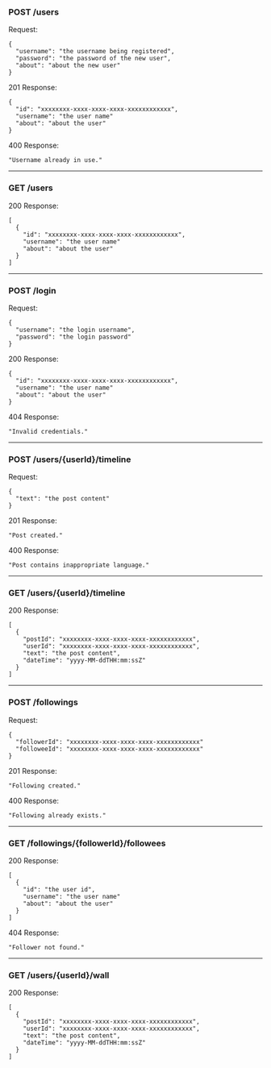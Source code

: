 ### POST /users

Request:
```
{
  "username": "the username being registered",
  "password": "the password of the new user",
  "about": "about the new user"
}
```
201 Response:
```
{
  "id": "xxxxxxxx-xxxx-xxxx-xxxx-xxxxxxxxxxxx",
  "username": "the user name"
  "about": "about the user"
}
```
400 Response:
```
"Username already in use."
```
---
### GET /users

200 Response:
```
[
  {
    "id": "xxxxxxxx-xxxx-xxxx-xxxx-xxxxxxxxxxxx",
    "username": "the user name"
    "about": "about the user"
  }
]
```
---
### POST /login

Request:
```
{
  "username": "the login username",
  "password": "the login password"
}
```
200 Response:
```
{
  "id": "xxxxxxxx-xxxx-xxxx-xxxx-xxxxxxxxxxxx",
  "username": "the user name"
  "about": "about the user"
}
```
404 Response:
```
"Invalid credentials."
```
---
### POST /users/{userId}/timeline

Request:
```
{
  "text": "the post content"
}
```
201 Response:
```
"Post created."
```
400 Response:
```
"Post contains inappropriate language."
```
---
### GET /users/{userId}/timeline

200 Response:
```
[
  {
    "postId": "xxxxxxxx-xxxx-xxxx-xxxx-xxxxxxxxxxxx",
    "userId": "xxxxxxxx-xxxx-xxxx-xxxx-xxxxxxxxxxxx",
    "text": "the post content",
    "dateTime": "yyyy-MM-ddTHH:mm:ssZ"
  }
]
```
---
### POST /followings

Request:
```
{
  "followerId": "xxxxxxxx-xxxx-xxxx-xxxx-xxxxxxxxxxxx"
  "followeeId": "xxxxxxxx-xxxx-xxxx-xxxx-xxxxxxxxxxxx"
}
```
201 Response:
```
"Following created."
```
400 Response:
```
"Following already exists."
```
---
### GET /followings/{followerId}/followees

200 Response:
```
[
  {
    "id": "the user id",
    "username": "the user name"
    "about": "about the user"
  }
]
```
404 Response:
```
"Follower not found."
```
---
### GET /users/{userId}/wall

200 Response:
```
[
  {
    "postId": "xxxxxxxx-xxxx-xxxx-xxxx-xxxxxxxxxxxx",
    "userId": "xxxxxxxx-xxxx-xxxx-xxxx-xxxxxxxxxxxx",
    "text": "the post content",
    "dateTime": "yyyy-MM-ddTHH:mm:ssZ"
  }
]
```